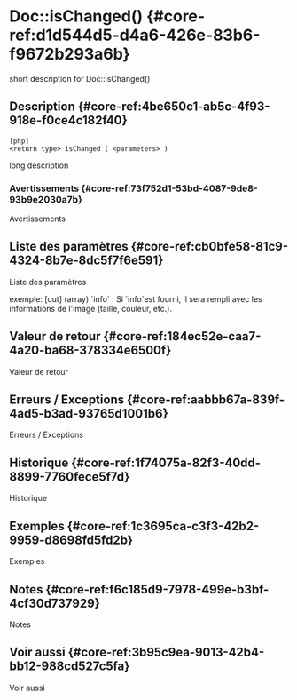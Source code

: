 # Doc::isChanged() {#core-ref:d1d544d5-d4a6-426e-83b6-f9672b293a6b}

<div class="short-description">
<span class="fixme template">short description for Doc::isChanged()</span>
</div>
<!--
<div class="applicability">
Obsolète depuis #.#.#
</div>
-->

## Description {#core-ref:4be650c1-ab5c-4f93-918e-f0ce4c182f40}

    [php]
    <return type> isChanged ( <parameters> )

<span class="fixme template">long description</span>

### Avertissements {#core-ref:73f752d1-53bd-4087-9de8-93b9e2030a7b}

<span class="fixme template">Avertissements</span>

## Liste des paramètres {#core-ref:cb0bfe58-81c9-4324-8b7e-8dc5f7f6e591}

<span class="fixme template">Liste des paramètres</span>

<div class="fixme template">
exemple:  
[out] (array) `info`
:   Si `info`est fourni, il sera rempli avec les informations de l'image (taille, couleur, etc.).
</div>

## Valeur de retour {#core-ref:184ec52e-caa7-4a20-ba68-378334e6500f}

<span class="fixme template">Valeur de retour</span>

## Erreurs / Exceptions {#core-ref:aabbb67a-839f-4ad5-b3ad-93765d1001b6}

<span class="fixme template">Erreurs / Exceptions</span>

## Historique {#core-ref:1f74075a-82f3-40dd-8899-7760fece5f7d}

<span class="fixme template">Historique</span>

## Exemples {#core-ref:1c3695ca-c3f3-42b2-9959-d8698fd5fd2b}

<span class="fixme template">Exemples</span>

## Notes {#core-ref:f6c185d9-7978-499e-b3bf-4cf30d737929}

<span class="fixme template">Notes</span>

## Voir aussi {#core-ref:3b95c9ea-9013-42b4-bb12-988cd527c5fa}

<span class="fixme template">Voir aussi</span>
